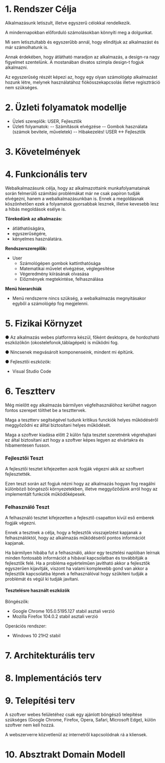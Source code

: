 1\. Rendszer Célja
==============

Alkalmazásunk letiszult, illetve egyszerű célokkal rendelkezik.

A mindennapokban előforduló számolásokban könnyíti meg a dolgunkat.

Mi sem letisztultabb és egyszerűbb annál, hogy elindítjuk az alkalmazást és már számolhatunk is.

Annak érdekében, hogy átlátható maradjon az alkalmazás, a design-ra nagy figyelmet szentelünk. A mostanában divatos szimpla design-t fogjuk alkalmazni.

Az egyszerűség részét képezi az, hogy egy olyan számológép alkalmazást hozunk létre, melynek használatához fiókösszekapcsolás illetve regisztráció nem szükséges.

2\. Üzleti folyamatok modellje
=================

- Üzleti szereplők: USER, Fejlesztők
- Üzleti folyamatok:
-- Számítások elvégzése
-- Gombok használata (számok bevitele, műveletek)
-- Hibakezelés! USER <-> Fejlesztők

3\. Követelmények
===================

4\. Funkcionális terv
===================

Webalkalmazásunk célja, hogy az alkalmazottaink munkafolyamatainak során felmerülő számítási problémákat már ne csak papíron tudják elvégezni, hanem a webalkalmazásunkban is.
Ennek a megoldásnak köszönhetően ezek a folyamatok gyorsabbak lesznek, illetve kevesebb lesz a hibás megoldások esélye is.

**Törekedünk az alkalmazás:**
- átláthatóságára,
- egyszerűségére,
- kényelmes használatára.

**Rendszerszereplők:**
- User
    - Számológépen gombok kattinthatósága
    - Matematikai művelet elvégzése, véglegesítése
    - Végeredmény kiírásának olvasása
    - Előzmények megtekintése, felhasználása

**Menü hierarchiák**
- Menü rendszerre nincs szükség, a webalkalmazás megnyitásakor egyből a számológép fog megjelenni.

5\. Fizikai Környzet 
===================

● Az alkalmazás webes platformra készül, főként desktopra,
de hordozható eszközökön (okostelefonok,táblagépek) is működni fog.

● Nincsenek megvásárolt komponenseink, mindent mi építünk.

● Fejlesztői eszközök:
- Visual Studio Code

6\. Tesztterv
==============
Még mielőtt egy alkalmazás bármilyen végfelhasználóhoz kerülhet nagyon fontos szerepet tölthet be a teszttervek.

Maga a tesztterv segítségével tudunk kritikus funckiók helyes működéséről meggyőződni ez álltal biztosítani helyes működését.

Maga a szoftver kiadása előtt 2 külön fajta tesztet szeretnénk végrehajtani ez által biztosítani azt hogy a szoftver képes legyen az elvártakra és hibamentesen fusson.

### Fejlesztői Teszt

A fejlesztői tesztet kifejezetten azok fogják végezni akik az szoftvert fejlesztették.

Ezen teszt során azt fogjuk nézni hogy az alkalmazás hogyan fog reagálni különböző böngészői környezetekben, illetve meggyőződünk arról hogy az implementált funkciók működőképesek.

### Felhasználó Teszt

A felhasználó tesztet kifejezetten a fejlesztő csapatton kívül eső emberek fogják végezni.

Ennek a tesztnek a célja, hogy a fejlesztők visszajelzést kapjanak a felhasználóktól, hogy az alkalmazás működéséről pontos információt kapjanak.

Ha bármilyen hibába fut a felhasználó, akkor egy tesztelési naplóban leírnak minden fontosabb információt a hibával kapcsolatban és továbbítják a fejlesztők felé. Ha a probléma egyértelműen javítható akkor a fejlesztők egyszerűen kijavítják, viszont ha valami komplexebb gond van akkor a fejlesztők kapcsolatba lépnek a felhasználóval hogy szűkíteni tudják a problémát és végül ki tudják javítani.

#### Tesztelésre használt eszközök

Böngészők:

-   Google Chrome 105.0.5195.127 stabil asztali verzió
-   Mozilla Firefox 104.0.2 stabil asztali verzió
  
Operációs rendszer:

-   Windows 10 21H2 stabil

7\. Architekturális terv
===================

8\. Implementációs terv
===================

9\. Telepítési terv
===================

A szoftver webes felületéhez csak egy ajánlott böngésző telepítése szükséges (Google Chrome, Firefox, Opera, Safari, Microsoft Edge), külön szoftver nem kell hozzá.

A webszerverre közvetlenül az internetről kapcsolódnak rá a kliensek.

10\. Absztrakt Domain Modell
===================
